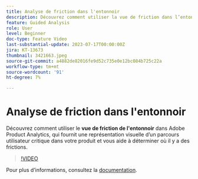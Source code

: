```yaml
---
title: Analyse de friction dans l'entonnoir
description: Découvrez comment utiliser la vue de friction dans l’entonnoir dans Adobe Product Analytics, qui fournit une représentation visuelle d’un parcours utilisateur critique dans votre produit et vous aide à déterminer où il y a du friction dans celui-ci.
feature: Guided Analysis
role: User
level: Beginner
doc-type: Feature Video
last-substantial-update: 2023-07-17T00:00:00Z
jira: KT-13673
thumbnail: 3421663.jpeg
source-git-commit: a4882de82016fe9d52c735e0e12bc084b725c22a
workflow-type: tm+mt
source-wordcount: '91'
ht-degree: 7%

---
```



# Analyse de friction dans l&#39;entonnoir

Découvrez comment utiliser le **vue de friction de l&#39;entonnoir** dans Adobe Product Analytics, qui fournit une représentation visuelle d’un parcours utilisateur critique dans votre produit et vous aide à déterminer où il y a des frictions.

>[!VIDEO](https://video.tv.adobe.com/v/3421663/?learn=on)

Pour plus dʼinformations, consultez la [documentation](https://experienceleague.adobe.com/docs/analytics-platform/using/guided-analysis/funnel/friction.html).
